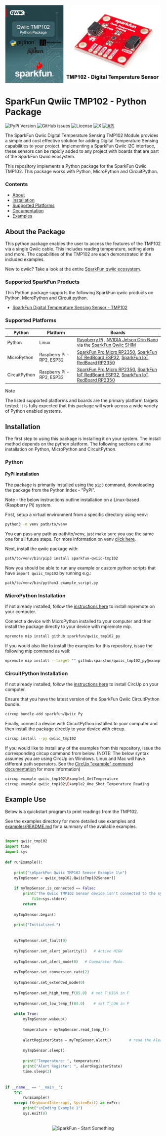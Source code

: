 ![Qwiic TMP102 - Python Package](docs/images/gh-banner.png "qwiic TMP102 Python Package")

# SparkFun Qwiic TMP102 - Python Package

![PyPi Version](https://img.shields.io/pypi/v/sparkfun_qwiic_tmp102)
![GitHub issues](https://img.shields.io/github/issues/sparkfun/qwiic_tmp102_py)
![License](https://img.shields.io/github/license/sparkfun/qwiic_tmp102_py)
![X](https://img.shields.io/twitter/follow/sparkfun)
[![API](https://img.shields.io/badge/API%20Reference-blue)](https://docs.sparkfun.com/qwiic_tmp102_py/classqwiic__tmp102_1_1_qwiic_tmp102_sensor.html)

The SparkFun Qwiic Digital Temperature Sensing TMP102 Module provides a simple and cost effective solution for adding Digital Temperature Sensing capabilities to your project. Implementing a SparkFun Qwiic I2C interface, these sensors can be rapidly added to any project with boards that are part of the SparkFun Qwiic ecosystem.

This repository implements a Python package for the SparkFun Qwiic TMP102. This package works with Python, MicroPython and CircuitPython.

### Contents

* [About](#about-the-package)
* [Installation](#installation)
* [Supported Platforms](#supported-platforms)
* [Documentation](https://docs.sparkfun.com/qwiic_tmp102_py/classqwiic__tmp102_1_1_qwiic_tmp102_sensor.html)
* [Examples](#example-use)

## About the Package

This python package enables the user to access the features of the TMP102 via a single Qwiic cable. This includes reading temperature, setting alerts and more. The capabilities of the TMP102 are each demonstrated in the included examples.

New to qwiic? Take a look at the entire [SparkFun qwiic ecosystem](https://www.sparkfun.com/qwiic).

### Supported SparkFun Products

This Python package supports the following SparkFun qwiic products on Python, MicroPython and Circuit python. 

* [SparkFun Digital Temperature Sensing Sensor - TMP102](https://www.sparkfun.com/products/16304)

### Supported Platforms

| Python | Platform | Boards |
|--|--|--|
| Python | Linux | [Raspberry Pi](https://www.sparkfun.com/raspberry-pi-5-8gb.html) , [NVIDIA Jetson Orin Nano](https://www.sparkfun.com/nvidia-jetson-orin-nano-developer-kit.html) via the [SparkFun Qwiic SHIM](https://www.sparkfun.com/sparkfun-qwiic-shim-for-raspberry-pi.html) |
| MicroPython | Raspberry Pi - RP2, ESP32 | [SparkFun Pro Micro RP2350](https://www.sparkfun.com/sparkfun-pro-micro-rp2350.html), [SparkFun IoT RedBoard ESP32](https://www.sparkfun.com/sparkfun-iot-redboard-esp32-development-board.html), [SparkFun IoT RedBoard RP2350](https://www.sparkfun.com/sparkfun-iot-redboard-rp2350.html)
|CircuitPython | Raspberry Pi - RP2, ESP32 | [SparkFun Pro Micro RP2350](https://www.sparkfun.com/sparkfun-pro-micro-rp2350.html), [SparkFun IoT RedBoard ESP32](https://www.sparkfun.com/sparkfun-iot-redboard-esp32-development-board.html), [SparkFun IoT RedBoard RP2350](https://www.sparkfun.com/sparkfun-iot-redboard-rp2350.html)

> [!NOTE]
> The listed supported platforms and boards are the primary platform targets tested. It is fully expected that this package will work across a wide variety of Python enabled systems. 

## Installation 

The first step to using this package is installing it on your system. The install method depends on the python platform. The following sections outline installation on Python, MicroPython and CircuitPython.

### Python 

#### PyPi Installation

The package is primarily installed using the `pip3` command, downloading the package from the Python Index - "PyPi". 

Note - the below instructions outline installation on a Linux-based (Raspberry Pi) system.

First, setup a virtual environment from a specific directory using venv:
```sh
python3 -m venv path/to/venv
```
You can pass any path as path/to/venv, just make sure you use the same one for all future steps. For more information on venv [click here](https://docs.python.org/3/library/venv.html).

Next, install the qwiic package with:
```sh
path/to/venv/bin/pip3 install sparkfun-qwiic-tmp102
```
Now you should be able to run any example or custom python scripts that have `import qwiic_tmp102` by running e.g.:
```sh
path/to/venv/bin/python3 example_script.py
```

### MicroPython Installation
If not already installed, follow the [instructions here](https://docs.micropython.org/en/latest/reference/mpremote.html) to install mpremote on your computer.

Connect a device with MicroPython installed to your computer and then install the package directly to your device with mpremote mip.
```sh
mpremote mip install github:sparkfun/qwiic_tmp102_py
```

If you would also like to install the examples for this repository, issue the following mip command as well:
```sh
mpremote mip install --target "" github:sparkfun/qwiic_tmp102_py@examples
```

### CircuitPython Installation
If not already installed, follow the [instructions here](https://docs.circuitpython.org/projects/circup/en/latest/#installation) to install CircUp on your computer.

Ensure that you have the latest version of the SparkFun Qwiic CircuitPython bundle. 
```sh
circup bundle-add sparkfun/Qwiic_Py
```

Finally, connect a device with CircuitPython installed to your computer and then install the package directly to your device with circup.
```sh
circup install --py qwiic_tmp102
```

If you would like to install any of the examples from this repository, issue the corresponding circup command from below. (NOTE: The below syntax assumes you are using CircUp on Windows. Linux and Mac will have different path seperators. See the [CircUp "example" command documentation](https://learn.adafruit.com/keep-your-circuitpython-libraries-on-devices-up-to-date-with-circup/example-command) for more information)

```sh
circup example qwiic_tmp102\Example1_GetTemperature
circup example qwiic_tmp102\Example2_One_Shot_Temperature_Reading

```

Example Use
 ---------------
Below is a quickstart program to print readings from the TMP102.

See the examples directory for more detailed use examples and [examples/README.md](https://github.com/sparkfun/qwiic_tmp102_py/blob/main/examples/README.md) for a summary of the available examples.

```python

import qwiic_tmp102
import time
import sys

def runExample():

	print("\nSparkFun Qwiic TMP102 Sensor Example 1\n")
	myTmpSensor = qwiic_tmp102.QwiicTmp102Sensor()

	if myTmpSensor.is_connected == False:
		print("The Qwiic TMP102 Sensor device isn't connected to the system. Please check your connection", \
			file=sys.stderr)
		return

	myTmpSensor.begin()

	print("Initialized.")

  
	myTmpSensor.set_fault(0)
  
	myTmpSensor.set_alert_polarity(1)	# Active HIGH
  
	myTmpSensor.set_alert_mode(0)	# Comparator Mode.
  
	myTmpSensor.set_conversion_rate(2)
  
	myTmpSensor.set_extended_mode(0)

	myTmpSensor.set_high_temp_f(85.0)  # set T_HIGH in F
  
	myTmpSensor.set_low_temp_f(84.0)	# set T_LOW in F
		
	while True:
		myTmpSensor.wakeup()
		
		temperature = myTmpSensor.read_temp_f()
		
		alertRegisterState = myTmpSensor.alert()		# read the Alert from register
		
		myTmpSensor.sleep()
		
		print("Temperature: ", temperature)
		print("Alert Register: ", alertRegisterState)
		time.sleep(2)
	

if __name__ == '__main__':
	try:
		runExample()
	except (KeyboardInterrupt, SystemExit) as exErr:
		print("\nEnding Example 1")
		sys.exit(0)



```
<p align="center">
<img src="https://cdn.sparkfun.com/assets/custom_pages/3/3/4/dark-logo-red-flame.png" alt="SparkFun - Start Something">
</p>
